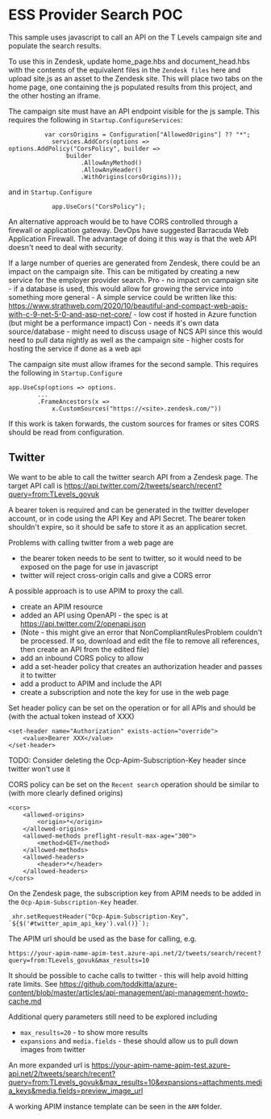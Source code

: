 ﻿# ESS Provider Search POC

This sample uses javascript to call an API on the T Levels campaign site and populate the search results.

To use this in Zendesk, update home_page.hbs and document_head.hbs with the contents of 
the equivalent files in the `Zendesk files` here and upload site.js as an asset to the Zendesk site. 
This will place two tabs on the home page, one containing the js populated results from 
this project, and the other hosting an iframe.

The campaign site must have an API endpoint visible for the js sample. 
This requires the following in `Startup.ConfigureServices`:

```
          var corsOrigins = Configuration["AllowedOrigins"] ?? "*";
            services.AddCors(options => options.AddPolicy("CorsPolicy", builder =>
                builder
                    .AllowAnyMethod()
                    .AllowAnyHeader()
                    .WithOrigins(corsOrigins)));
```

and in `Startup.Configure`
```
            app.UseCors("CorsPolicy");
```

An alternative approach would be to have CORS controlled through a firewall or application gateway.
DevOps have suggested Barracuda Web Application Firewall. The advantage of doing it this way is that the 
web API doesn't need to deal with security.

If a large number of queries are generated from Zendesk, there could be an impact on the campaign site. 
This can be mitigated by creating a new service for the employer provider search.
Pro
    - no impact on campaign site
    - if a database is used, this would allow for growing the service into something more general
	- A simple service could be written like this:
		https://www.strathweb.com/2020/10/beautiful-and-compact-web-apis-with-c-9-net-5-0-and-asp-net-core/
    - low cost if hosted in Azure function (but might be a performance impact)
Con
    - needs it's own data source/database 
    - might need to discuss usage of NCS API since this would need to pull data nightly as well as the campaign site
    - higher costs for hosting the service if done as a web api

The campaign site must allow iframes for the second sample.
This requires the following in `Startup.Configure`
```
app.UseCsp(options => options.
        ...
        .FrameAncestors(x =>
            x.CustomSources("https://<site>.zendesk.com/"))
```

If this work is taken forwards, the custom sources for frames or sites CORS should be read from configuration.


## Twitter

We want to be able to call the twitter search API from a Zendesk page. 
The target API call is https://api.twitter.com/2/tweets/search/recent?query=from:TLevels_govuk

A bearer token is required and can be generated in the twitter developer account, or in code using the API Key and API Secret. 
The bearer token shouldn't expire, so it should be safe to store it as an application secret.

Problems with calling twitter from a web page are
 - the bearer token needs to be sent to twitter, so it would need to be exposed on the page for use in javascript
 - twitter will reject cross-origin calls and give a CORS error

A possible approach is to use APIM to proxy the call. 
 - create an APIM resource
 - added an API using OpenAPI - the spec is at https://api.twitter.com/2/openapi.json
 - (Note - this might give an error that NonCompliantRulesProblem couldn't be processed. If so, download and edit the file to remove all references, then create an API from the edited file)
 - add an inbound CORS policy to allow 
 - add a set-header policy that creates an authorization header and passes it to twitter
 - add a product to APIM and include the API
 - create a subscription and note the key for use in the web page

Set header policy can be set on the operation or for all APIs and should be (with the actual token instead of XXX)
```
<set-header name="Authorization" exists-action="override">
    <value>Bearer XXX</value>
</set-header>
```

TODO: Consider deleting the Ocp-Apim-Subscription-Key header since twitter won't use it

CORS policy can be set on the `Recent search` operation should be similar to (with more clearly defined origins)
```
<cors>
    <allowed-origins>
        <origin>*</origin>
    </allowed-origins>
    <allowed-methods preflight-result-max-age="300">
        <method>GET</method>
    </allowed-methods>
    <allowed-headers>
        <header>*</header>
    </allowed-headers>
</cors>
```

On the Zendesk page, the subscription key from APIM needs to be added in the `Ocp-Apim-Subscription-Key` header.
```
 xhr.setRequestHeader("Ocp-Apim-Subscription-Key", `${$('#twitter_apim_api_key').val()}`);
```

The APIM url should be used as the base for calling, e.g.
```
https://your-apim-name-apim-test.azure-api.net/2/tweets/search/recent?query=from:TLevels_govuk&max_results=10
```

It should be possible to cache calls to twitter - this will help avoid hitting rate limits. 
See https://github.com/toddkitta/azure-content/blob/master/articles/api-management/api-management-howto-cache.md

Additional query parameters still need to be explored including
- `max_results=20` - to show more results
- `expansions` and `media.fields` - these should allow us to pull down images from twitter

An more expanded url is
https://your-apim-name-apim-test.azure-api.net/2/tweets/search/recent?query=from:TLevels_govuk&max_results=10&expansions=attachments.media_keys&media.fields=preview_image_url

A working APIM instance template can be seen in the `ARM` folder.
